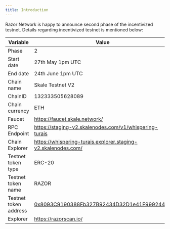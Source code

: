 ```yaml
---
title: Introduction
---
```


Razor Network is happy to announce second phase of the incentivized testnet. Details regarding incentivized testnet is mentioned below:

| Variable              | Value                                                                                                                                                          |
| --------------------- | -------------------------------------------------------------------------------------------------------------------------------------------------------------- |
| Phase                 | 2                                                                                                                                                              |
| Start date            | 27th May 1pm UTC                                                                                                                                               |
| End date              | 24th June 1pm UTC                                                                                                                                              |
| Chain name            | Skale Testnet V2                                                                                                                                               |
| ChainID               | 132333505628089                                                                                                                                                |
| Chain currency        | ETH                                                                                                                                                            |
| Faucet                | https://faucet.skale.network/                                                                                                                                  |
| RPC Endpoint          | https://staging-v2.skalenodes.com/v1/whispering-turais                                                                                                         |
| Chain Explorer        | https://whispering-turais.explorer.staging-v2.skalenodes.com/                                                                                                  |
| Testnet token type    | ERC-20                                                                                                                                                         |
| Testnet token name    | RAZOR                                                                                                                                                          |
| Testnet token address | [0x8093C9190388Fb327B92434D32D1e41F999244Ed](https://whispering-turais.explorer.staging-v2.skalenodes.com/address/0x8093C9190388Fb327B92434D32D1e41F999244Ed/) |
| Explorer              | https://razorscan.io/                                                                                                                                          |
